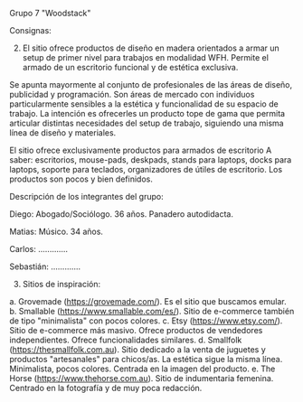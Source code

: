 Grupo 7 "Woodstack"

Consignas:

2. El sitio ofrece productos de diseño en madera orientados a armar un setup de primer nivel para trabajos en modalidad WFH. Permite el armado de un escritorio funcional y de estética exclusiva.

Se apunta mayormente al conjunto de profesionales de las áreas de diseño, publicidad y programación. Son áreas de mercado con individuos particularmente sensibles a la estética y funcionalidad de su espacio de trabajo. 
La intención es ofrecerles un producto tope de gama que permita articular distintas necesidades del setup de trabajo, siguiendo una misma línea de diseño y materiales. 

El sitio ofrece exclusivamente productos para armados de escritorio A saber: escritorios, mouse-pads, deskpads, stands para laptops, docks para laptops, soporte para teclados, organizadores de útiles de escritorio. Los productos son pocos y bien definidos. 

Descripción de los integrantes del grupo:

Diego: Abogado/Sociólogo. 36 años. Panadero autodidacta.

Matias: Músico. 34 años.

Carlos: .............

Sebastián: .............

3. Sitios de inspiración:

a. Grovemade (https://grovemade.com/). Es el sitio que buscamos emular.
b. Smallable (https://www.smallable.com/es/). Sitio de e-commerce también de tipo "minimalista" con pocos colores.
c. Etsy (https://www.etsy.com/). Sitio de e-commerce más masivo. Ofrece productos de vendedores independientes. Ofrece funcionalidades similares.
d. Smallfolk (https://thesmallfolk.com.au). Sitio dedicado a la venta de juguetes y productos "artesanales" para chicos/as. La estética sigue la misma línea. Minimalista, pocos colores. Centrada en la imagen del producto.
e. The Horse (https://www.thehorse.com.au). Sitio de indumentaria femenina. Centrado en la fotografía y de muy poca redacción. 

